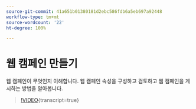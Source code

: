 ```yaml
---
source-git-commit: 41a651b01380181d2ebc586fdb6a5eb697a92448
workflow-type: tm+mt
source-wordcount: '22'
ht-degree: 100%

---
```

# 웹 캠페인 만들기

웹 캠페인이 무엇인지 이해합니다. 웹 캠페인 속성을 구성하고 검토하고 웹 캠페인을 게시하는 방법을 알아봅니다.

>[!VIDEO](https://video.tv.adobe.com/v/3449988/?quality=12&learn=on&captions=kor){transcript=true}
